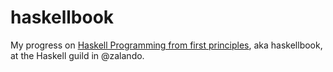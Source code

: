 # haskellbook

My progress on [Haskell Programming from first principles](http://haskellbook.com), aka haskellbook, at the Haskell guild in @zalando.
